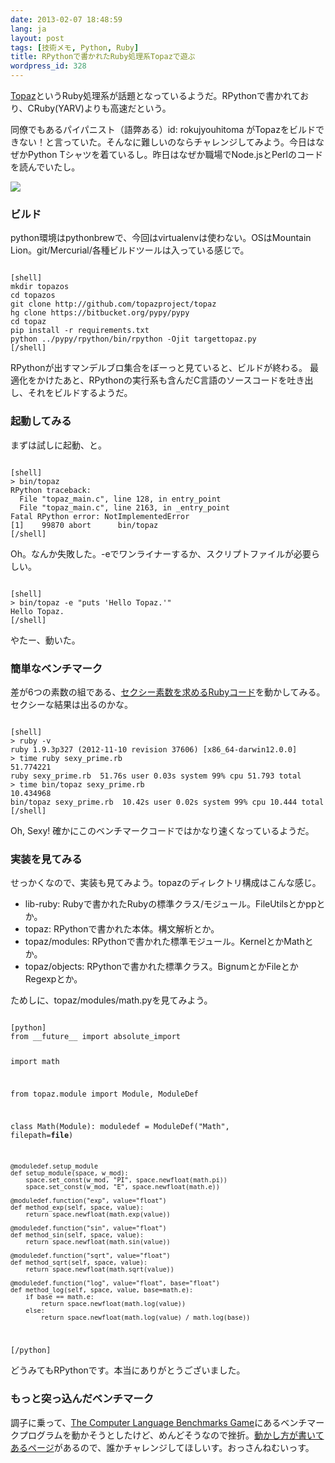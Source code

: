 ```yaml
---
date: 2013-02-07 18:48:59
lang: ja
layout: post
tags: [技術メモ, Python, Ruby]
title: RPythonで書かれたRuby処理系Topazで遊ぶ
wordpress_id: 328
---
```

<a href="http://docs.topazruby.com/en/latest/blog/announcing-topaz/">Topaz</a>というRuby処理系が話題となっているようだ。RPythonで書かれており、CRuby(YARV)よりも高速だという。

同僚でもあるパイパニスト（語弊ある）id: rokujyouhitoma がTopazをビルドできない！と言っていた。そんなに難しいのならチャレンジしてみよう。今日はなぜかPython Tシャツを着ているし。昨日はなぜか職場でNode.jsとPerlのコードを読んでいたし。

<p>
<img src="https://farm9.staticflickr.com/8233/8453063085_775391e53b.jpg">
</p>

<h3>ビルド</h3>

python環境はpythonbrewで、今回はvirtualenvは使わない。OSはMountain Lion。git/Mercurial/各種ビルドツールは入っている感じで。

<code>
[shell]
mkdir topazos
cd topazos
git clone http://github.com/topazproject/topaz
hg clone https://bitbucket.org/pypy/pypy
cd topaz
pip install -r requirements.txt
python ../pypy/rpython/bin/rpython -Ojit targettopaz.py
[/shell]
</code>

RPythonが出すマンデルブロ集合をぼーっと見ていると、ビルドが終わる。
最適化をかけたあと、RPythonの実行系も含んだC言語のソースコードを吐き出し、それをビルドするようだ。

<h3>起動してみる</h3>

まずは試しに起動、と。

<code>
[shell]
> bin/topaz
RPython traceback:
  File "topaz_main.c", line 128, in entry_point
  File "topaz_main.c", line 2163, in _entry_point
Fatal RPython error: NotImplementedError
[1]    99870 abort      bin/topaz
[/shell]
</code>

Oh。なんか失敗した。-eでワンライナーするか、スクリプトファイルが必要らしい。

<code>
[shell]
> bin/topaz -e "puts 'Hello Topaz.'"
Hello Topaz.
[/shell]
</code>

やたー、動いた。

<h3>簡単なベンチマーク</h3>

差が6つの素数の組である、<a href="https://gist.github.com/havenwood/4724778">セクシー素数を求めるRubyコード</a>を動かしてみる。セクシーな結果は出るのかな。

<code>
[shell]
> ruby -v
ruby 1.9.3p327 (2012-11-10 revision 37606) [x86_64-darwin12.0.0]
> time ruby sexy_prime.rb
51.774221
ruby sexy_prime.rb  51.76s user 0.03s system 99% cpu 51.793 total
> time bin/topaz sexy_prime.rb
10.434968
bin/topaz sexy_prime.rb  10.42s user 0.02s system 99% cpu 10.444 total
[/shell]
</code>

Oh, Sexy! 確かにこのベンチマークコードではかなり速くなっているようだ。

<h3>実装を見てみる</h3>

せっかくなので、実装も見てみよう。topazのディレクトリ構成はこんな感じ。

<ul>
<li>lib-ruby: Rubyで書かれたRubyの標準クラス/モジュール。FileUtilsとかppとか。</li>
<li>topaz: RPythonで書かれた本体。構文解析とか。</li>
<li>topaz/modules: RPythonで書かれた標準モジュール。KernelとかMathとか。</li>
<li>topaz/objects: RPythonで書かれた標準クラス。BignumとかFileとかRegexpとか。</li>
</ul>

ためしに、topaz/modules/math.pyを見てみよう。

<code>
[python]
from __future__ import absolute_import

import math

from topaz.module import Module, ModuleDef


class Math(Module):
    moduledef = ModuleDef("Math", filepath=__file__)

    @moduledef.setup_module
    def setup_module(space, w_mod):
        space.set_const(w_mod, "PI", space.newfloat(math.pi))
        space.set_const(w_mod, "E", space.newfloat(math.e))

    @moduledef.function("exp", value="float")
    def method_exp(self, space, value):
        return space.newfloat(math.exp(value))

    @moduledef.function("sin", value="float")
    def method_sin(self, space, value):
        return space.newfloat(math.sin(value))

    @moduledef.function("sqrt", value="float")
    def method_sqrt(self, space, value):
        return space.newfloat(math.sqrt(value))

    @moduledef.function("log", value="float", base="float")
    def method_log(self, space, value, base=math.e):
        if base == math.e:
            return space.newfloat(math.log(value))
        else:
            return space.newfloat(math.log(value) / math.log(base))
[/python]
</code>

どうみてもRPythonです。本当にありがとうございました。

<h3>もっと突っ込んだベンチマーク</h3>

調子に乗って、<a href="http://benchmarksgame.alioth.debian.org/">The Computer Language Benchmarks Game</a>にあるベンチマークプログラムを動かそうとしたけど、めんどそうなので挫折。<a href="http://benchmarksgame.alioth.debian.org/play.php">動かし方が書いてあるページ</a>があるので、誰かチャレンジしてほしいす。おっさんねむいっす。
